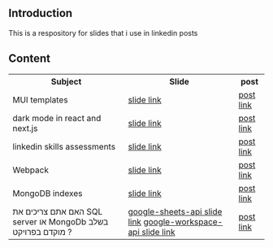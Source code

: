 <h2>Introduction</h2>
This is a respository for slides that i use in linkedin posts

<h2>Content</h2>
<table>
  <tr>
    <th>Subject</th>
    <th>Slide</th>
    <th>post</th>
  </tr>
  <tr>
    <td>MUI templates</td>
    <td><a href='https://github.com/NathanKr/linkedin-slides/blob/main/slides/MUI-templates.pdf'>slide link</a></td>
    <td><a href='https://www.linkedin.com/posts/nathankrasney_mui-templates-activity-7015229824633856000-nfjt?utm_source=share&utm_medium=member_desktop'>post link</a></td>
  </tr>
  <tr>
    <td>dark mode in react and next.js</td>
 <td><a href='https://github.com/NathanKr/linkedin-slides/blob/main/slides/dark-mode.pdf'>slide link</a></td>  
    <td><a href='https://www.linkedin.com/posts/nathankrasney_dark-mode-slides-activity-7015625204001304576-Vtz8?utm_source=share&utm_medium=member_desktop'>post link</a></td>
  </tr>
  <tr>
    <td>linkedin skills assessments</td>
 <td><a href='https://github.com/NathanKr/linkedin-slides/blob/main/slides/linkedin-skills-assessment.pdf'>slide link</a></td>  
    <td><a href='https://www.linkedin.com/posts/nathankrasney_linkedin-skills-assessment-slides-activity-7016268563988525056-xAwL?utm_source=share&utm_medium=member_desktop'>post link</a></td>
  </tr>
  <tr>
    <td>Webpack</td>
    <td><a href='https://github.com/NathanKr/linkedin-slides/blob/main/slides/webpack.pdf'>slide link</a></td>
    <td><a href='https://www.linkedin.com/posts/nathankrasney_webpack-slides-%D7%91%D7%A2%D7%91%D7%A8%D7%99%D7%AA-activity-7020989518681915392-2K5O?utm_source=share&utm_medium=member_desktop'>post link</a></td>
  </tr>
  <tr>
    <td>MongoDB indexes</td>
    <td><a href='https://github.com/NathanKr/linkedin-slides/blob/main/slides/mongo-db-indexes.pdf'>slide link</a></td>
    <td><a href='https://www.linkedin.com/posts/nathankrasney_mongodb-indexes-activity-7021769143318122496-g3ts?utm_source=share&utm_medium=member_desktop'>post link</a></td>
  </tr>
  <tr>
    <td>האם אתם צריכים את SQL server או MongoDb בשלב מוקדם בפרויקט ?</td>
    <td><a href='https://github.com/NathanKr/linkedin-slides/blob/main/slides/google-sheets-api.pdf'>google-sheets-api slide link</a> <a href='https://github.com/NathanKr/linkedin-slides/blob/main/slides/google-workspace-api.pdf'>google-workspace-api slide link</a></td>
    <td><a href='https://www.linkedin.com/posts/nathankrasney_google-sheets-api-slide-activity-7035507435851132928-9inZ?utm_source=share&utm_medium=member_desktop'>post link</a></td>
  </tr>


</table>
